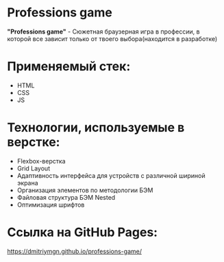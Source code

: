 # Professions game

**"Professions game"** - Сюжетная браузерная игра в профессии, в которой все зависит только от твоего выбора(находится в разработке)

# Применяемый стек:
* HTML
* CSS
* JS

# Технологии, используемые в верстке:
* Flexbox-верстка
* Grid Layout
* Адаптивность интерфейса для устройств с различной шириной экрана
* Организация элементов по методологии БЭМ
* Файловая структура БЭМ Nested
* Оптимизация шрифтов
# Ссылка на GitHub Pages:
https://dmitriymgn.github.io/professions-game/

